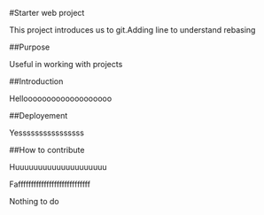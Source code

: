 #Starter web project

This project introduces us to git.Adding line to understand rebasing

##Purpose 

Useful in working with projects

##Introduction

Hellooooooooooooooooooo

##Deployement

Yessssssssssssssss

##How to contribute

Huuuuuuuuuuuuuuuuuuuu

Faffffffffffffffffffffffffffff

Nothing to do




